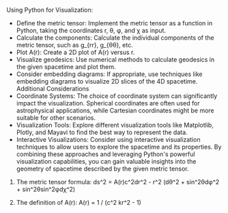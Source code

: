 Using Python for Visualization:
 * Define the metric tensor: Implement the metric tensor as a function in Python, taking the coordinates r, θ, φ, and χ as input.
 * Calculate the components: Calculate the individual components of the metric tensor, such as g_{rr}, g_{θθ}, etc.
 * Plot A(r): Create a 2D plot of A(r) versus r.
 * Visualize geodesics: Use numerical methods to calculate geodesics in the given spacetime and plot them.
 * Consider embedding diagrams: If appropriate, use techniques like embedding diagrams to visualize 2D slices of the 4D spacetime.
Additional Considerations
 * Coordinate Systems: The choice of coordinate system can significantly impact the visualization. Spherical coordinates are often used for astrophysical applications, while Cartesian coordinates might be more suitable for other scenarios.
 * Visualization Tools: Explore different visualization tools like Matplotlib, Plotly, and Mayavi to find the best way to represent the data.
 * Interactive Visualizations: Consider using interactive visualization techniques to allow users to explore the spacetime and its properties.
By combining these approaches and leveraging Python's powerful visualization capabilities, you can gain valuable insights into the geometry of spacetime described by the given metric tensor.

1. The metric tensor formula:
   ds^2 = A(r)c^2dr^2 - r^2 (dθ^2 + sin^2θdφ^2 + sin^2θsin^2φdχ^2)

2. The definition of A(r):
   A(r) = 1 / (c^2 kr^2 - 1)
